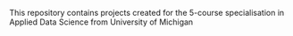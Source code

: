 This repository contains projects created for the 5-course specialisation in Applied Data Science from University of Michigan
